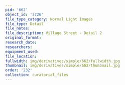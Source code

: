 ```yaml
---
pid: '662'
object_id: '3726'
file_type_category: Normal Light Images
file_type: Detail
file_notes:
file_description: Village Street - Detail 2
original_format:
research_date:
researchers:
equipment_used:
file_location:
fullwidth: img/derivatives/simple/662/fullwidth.jpg
thumbnail: img/derivatives/simple/662/thumbnail.jpg
order: '232'
collection: curatorial_files
---
```

